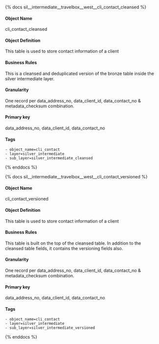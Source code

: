 {% docs sil__intermediate__travelbox__west__cli_contact_cleansed %}

#### Object Name
cli_contact_cleansed

#### Object Definition
This table is used to store contact information of a client

#### Business Rules
This is a cleansed and deduplicated version of the bronze table inside the silver intermediate layer.

#### Granularity
One record per data_address_no, data_client_id, data_contact_no & metadata_checksum combination.

#### Primary key
data_address_no, data_client_id, data_contact_no

#### Tags
    - object_name=cli_contact
    - layer=silver_intermediate
    - sub_layer=silver_intermediate_cleansed

{% enddocs %}

{% docs sil__intermediate__travelbox__west__cli_contact_versioned %}

#### Object Name
cli_contact_versioned

#### Object Definition
This table is used to store contact information of a client

#### Business Rules
This table is built on the top of the cleansed table. In addition to the cleansed table fields, it contains the versioning fields also.

#### Granularity
One record per data_address_no, data_client_id, data_contact_no & metadata_checksum combination.

#### Primary key
data_address_no, data_client_id, data_contact_no

#### Tags
    - object_name=cli_contact
    - layer=silver_intermediate
    - sub_layer=silver_intermediate_versioned

{% enddocs %}